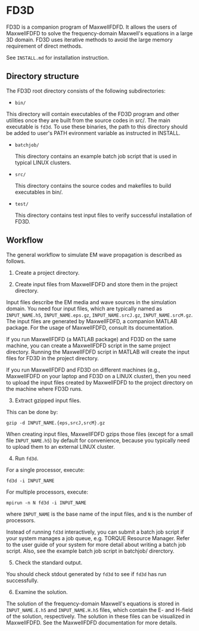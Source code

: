 FD3D
====
FD3D is a companion program of MaxwellFDFD.  It allows the users of MaxwellFDFD to solve the frequency-domain Maxwell's equations in a large 3D domain.  FD3D uses iterative methods to avoid the large memory requirement of direct methods.

See `INSTALL.md` for installation instruction.

Directory structure
-------------------
The FD3D root directory consists of the following subdirectories:
- `bin/`

This directory will contain executables of the FD3D program and other utilities once they are built from the source codes in src/.  The main executable is `fd3d`.  To use these binaries, the path to this directory should be added to user's PATH evironment variable as instructed in INSTALL.

- `batchjob/`

	This directory contains an example batch job script that is used in typical LINUX clusters.

- `src/`

	This directory contains the source codes and makefiles to build executables in bin/.

- `test/`

	This directory contains test input files to verify successful installation of FD3D.


Workflow
--------
The general workflow to simulate EM wave propagation is described as follows.

1. Create a project directory.

2. Create input files from MaxwellFDFD and store them in the project directory.

Input files describe the EM media and wave sources in the simulation domain. You need four input files, which are typically named as `INPUT_NAME.h5`, `INPUT_NAME.eps.gz`, `INPUT_NAME.srcJ.gz`, `INPUT_NAME.srcM.gz`.  The input files are generated by MaxwellFDFD, a companion MATLAB package.  For the usage of MaxwellFDFD, consult its documentation. 

If you run MaxwellFDFD (a MATLAB package) and FD3D on the same machine, you can create a MaxwellFDFD script in the same project directory.  Running the MaxwellFDFD script in MATLAB will create the input files for FD3D in the project directory.

If you run MaxwellFDFD and FD3D on different machines (e.g., MaxwellFDFD on your laptop and FD3D on a LINUX cluster), then you need to upload the input files created by MaxwellFDFD to the project directory on the machine where FD3D runs.

3. Extract gzipped input files.

This can be done by:

	gzip -d INPUT_NAME.{eps,srcJ,srcM}.gz

When creating input files, MaxwellFDFD gzips those files (except for a small file `INPUT_NAME.h5`) by default for convenience, because you typically need to upload them to an external LINUX cluster.

4. Run `fd3d`.  

For a single processor, execute:

	fd3d -i INPUT_NAME

For multiple processors, execute:

	mpirun -n N fd3d -i INPUT_NAME

where `INPUT_NAME` is the base name of the input files, and `N` is the number of processors.

Instead of running `fd3d` interactively, you can submit a batch job script if your system manages a job queue, e.g. TORQUE Resource Manager.  Refer to the user guide of your system for more detail about writing a batch job script.  Also, see the example batch job script in batchjob/ direrctory.

5. Check the standard output.

You should check stdout generated by `fd3d` to see if `fd3d` has run successfully.

6. Examine the solution.

The solution of the frequency-domain Maxwell's equations is stored in `INPUT_NAME.E.h5` and `INPUT_NAME.H.h5` files, which contain the E- and H-field of the solution, respectively.  The solution in these files can be visualized in MaxwellFDFD.  See the MaxwellFDFD documentation for more details.

